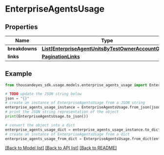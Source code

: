 # EnterpriseAgentsUsage


## Properties

Name | Type | Description | Notes
------------ | ------------- | ------------- | -------------
**breakdowns** | [**List[EnterpriseAgentUnitsByTestOwnerAccountGroup]**](EnterpriseAgentUnitsByTestOwnerAccountGroup.md) |  | [optional] 
**links** | [**PaginationLinks**](PaginationLinks.md) |  | [optional] 

## Example

```python
from thousandeyes_sdk.usage.models.enterprise_agents_usage import EnterpriseAgentsUsage

# TODO update the JSON string below
json = "{}"
# create an instance of EnterpriseAgentsUsage from a JSON string
enterprise_agents_usage_instance = EnterpriseAgentsUsage.from_json(json)
# print the JSON string representation of the object
print(EnterpriseAgentsUsage.to_json())

# convert the object into a dict
enterprise_agents_usage_dict = enterprise_agents_usage_instance.to_dict()
# create an instance of EnterpriseAgentsUsage from a dict
enterprise_agents_usage_from_dict = EnterpriseAgentsUsage.from_dict(enterprise_agents_usage_dict)
```
[[Back to Model list]](../README.md#documentation-for-models) [[Back to API list]](../README.md#documentation-for-api-endpoints) [[Back to README]](../README.md)


